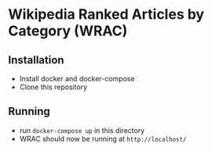 # Wikipedia Ranked Articles by Category (WRAC)

## Installation

- Install docker and docker-compose
- Clone this repository

## Running

- run `docker-compose up` in this directory
- WRAC should now be running at `http://localhost/`
